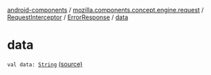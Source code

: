 [android-components](../../../index.md) / [mozilla.components.concept.engine.request](../../index.md) / [RequestInterceptor](../index.md) / [ErrorResponse](index.md) / [data](./data.md)

# data

`val data: `[`String`](https://kotlinlang.org/api/latest/jvm/stdlib/kotlin/-string/index.html) [(source)](https://github.com/mozilla-mobile/android-components/blob/master/components/concept/engine/src/main/java/mozilla/components/concept/engine/request/RequestInterceptor.kt#L34)